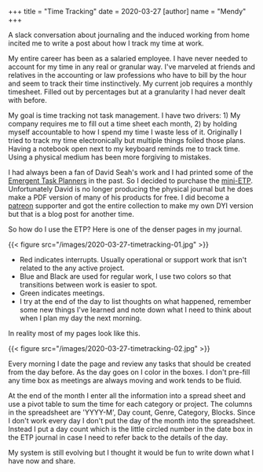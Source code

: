 +++
title = "Time Tracking"
date = 2020-03-27
[author]
	name = "Mendy"
+++

A slack conversation about journaling and the induced working from home incited me to write a post about how I track my time at work. 

My entire career has been as a salaried employee. I have never needed to account for my time in any real or granular way. I've marveled at friends and relatives in the accounting or law professions who have to bill by the hour and seem to track their time instinctively. My current job requires a monthly timesheet. Filled out by percentages but at a granularity I had never dealt with before. 

My goal is time tracking not task management. I have two drivers: 1) My company requires me to fill out a time sheet each month, 2) by holding myself accountable to how I spend my time I waste less of it. Originally I tried to track my time electronically but multiple things foiled those plans. Having a notebook open next to my keyboard reminds me to track time. Using a physical medium has been more forgiving to mistakes.

I had always been a fan of David Seah's work and I had printed some of the [Emergent Task Planners](https://davidseah.com/node/the-emergent-task-planner/) in the past. So I decided to purchase the [mini-ETP](https://www.amazon.com/Emergent-Planner-3-Month-Notebook-5-8x8-5/dp/B00C7ZKELG). Unfortunately David is no longer producing the physical journal but he does make a PDF version of many of his products for free. I did become a [patreon](https://www.patreon.com/daveseah/posts) supporter and got the entire collection to make my own DYI version but that is a blog post for another time.

So how do I use the ETP? Here is one of the denser pages in my journal.

{{< figure src="/images/2020-03-27-timetracking-01.jpg" >}}

* Red indicates interrupts. Usually operational or support work that isn't related to the any active project.
* Blue and Black are used for regular work, I use two colors so that transitions between work is easier to spot. 
* Green indicates meetings.
* I try at the end of the day to list thoughts on what happened, remember some new things I've learned and note down what I need to think about when I plan my day the next morning. 

In reality most of my pages look like this.

{{< figure src="/images/2020-03-27-timetracking-02.jpg" >}}

Every morning I date the page and review any tasks that should be created from the day before. As the day goes on I color in the boxes. I don't pre-fill any time box as meetings are always moving and work tends to be fluid. 

At the end of the month I enter all the information into a spread sheet and use a pivot table to sum the time for each category or project. The columns in the spreadsheet are 'YYYY-M', Day count, Genre, Category, Blocks. Since I don't work every day I don't put the day of the month into the spreadsheet. Instead I put a day count which is the little circled number in the date box in the ETP journal in case I need to refer back to the details of the day.

My system is still evolving but I thought it would be fun to write down what I have now and share. 